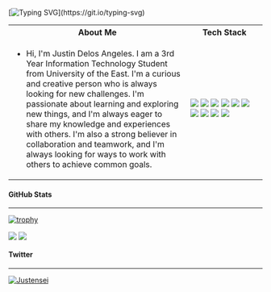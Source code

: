 [![Typing SVG](https://readme-typing-svg.demolab.com/?lines=Console.log("Hello+👋,+I'm+Ryzen");Welcome+to+my+Profile!💻;▰▰▰▰▰▰▰▰▰▰▰▰)](https://git.io/typing-svg)





<table>
<tr>
 <th>
 About Me
 </th>
<th>
Tech Stack
</th>
</tr>

<tr>
 <td width="70%">
   <ul>
     <li> Hi, I'm Justin Delos Angeles. I am a 3rd Year Information Technology Student from University of the East. I'm a curious and creative person who is always looking for new challenges. I'm passionate about learning and exploring new things, and I'm always eager to share my knowledge and experiences with others. I'm also a strong believer in collaboration and teamwork, and I'm always looking for ways to work with others to achieve common goals.
     </li>  
   </ul> 
</td>
<td>
    <img src="https://img.shields.io/badge/-Python-F9DC3E.svg?logo=python&style=flat">      
    <img src="https://img.shields.io/badge/-GitHub-181717.svg?logo=github&style=flat">
    <img src="https://img.shields.io/badge/MySQL-005C84?style=for-the-badge&logo=mysql&logoColor=white&style=flat">   
    <img src="https://img.shields.io/badge/PHP-ccc.svg?logo=php&style=flat">
    <img src="https://img.shields.io/badge/Javascript-276DC3.svg?logo=javascript&style=flat">
    <img src="https://img.shields.io/badge/-CSS3-1572B6.svg?logo=css3&style=flat">
    <img src="https://img.shields.io/badge/-HTML5-333.svg?logo=html5&style=flat">
    <img src="https://img.shields.io/badge/-Bootstrap-563D7C.svg?logo=bootstrap&style=flat">
    <img src="https://img.shields.io/badge/-jQuery-0769AD.svg?logo=jquery&style=flat">
    <img src="https://img.shields.io/badge/-Visual%20Studio%20Code-007ACC.svg?logo=visual-studio-code&style=flat">
  
  </td>
</tr>
</table>


#### GitHub Stats 
<hr/>

[![trophy](https://github-profile-trophy.vercel.app/?username=0xRyzen&theme=onedark&title=MultiLanguage,Repositories,Commits,PullRequest,Followers)](https://github.com/0xRyzen/0xRyzen)

<p>
  <a href="https://github.com/avie-dev/0xRyzen"><img align="center" src="https://github-readme-stats.vercel.app/api?username=0xRyzen&show_icons=true&theme=radical" /></a>
  <a href="https://github.com/avie-dev/0xRyzen"><img align="center" src="https://github-readme-stats.vercel.app/api/top-langs/?username=0xRyzen&layout=compact&theme=radical" /></a>
</p>

#### Twitter
<hr/>
<p align="left"> <a href="https://twitter.com/justensei" target="blank"><img src="https://img.shields.io/twitter/follow/Justensei?logo=twitter&style=for-the-badge" alt="Justensei" /></a> </p> 
